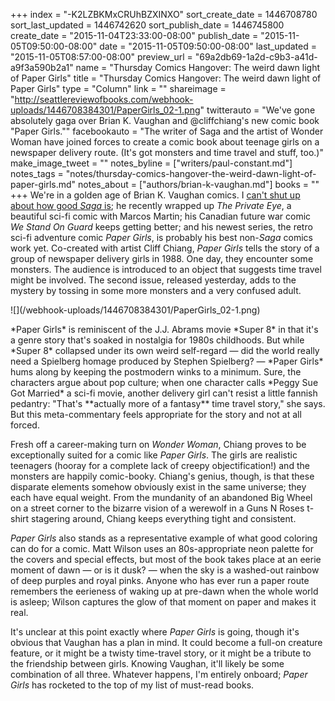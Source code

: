 +++
index = "-K2LZBKMxCRUhBZXINXO"
sort_create_date = 1446708780
sort_last_updated = 1446742620
sort_publish_date = 1446745800
create_date = "2015-11-04T23:33:00-08:00"
publish_date = "2015-11-05T09:50:00-08:00"
date = "2015-11-05T09:50:00-08:00"
last_updated = "2015-11-05T08:57:00-08:00"
preview_url = "69a2db69-1a2d-c9b3-a41d-a9f3a590b2a1"
name = "Thursday Comics Hangover: The weird dawn light of Paper Girls"
title = "Thursday Comics Hangover: The weird dawn light of Paper Girls"
type = "Column"
link = ""
shareimage = "http://seattlereviewofbooks.com/webhook-uploads/1446708384301/PaperGirls_02-1.png"
twitterauto = "We've gone absolutely gaga over Brian K. Vaughan and @cliffchiang's new comic book \"Paper Girls.\""
facebookauto = "The writer of Saga and the artist of Wonder Woman have joined forces to create a comic book about teenage girls on a newspaper delivery route. (It's got monsters and time travel and stuff, too.)"
make_image_tweet = ""
notes_byline = ["writers/paul-constant.md"]
notes_tags = "notes/thursday-comics-hangover-the-weird-dawn-light-of-paper-girls.md"
notes_about = ["authors/brian-k-vaughan.md"]
books = ""
+++
We're in a golden age of Brian K. Vaughan comics. I [can't shut up about how good *Saga* is](http://seattlereviewofbooks.com/notes/2015/07/09/thursday-comics-hangover-saga-split-in-two/); he recently wrapped up *The Private Eye*, a beautiful sci-fi comic with Marcos Martin; his Canadian future war comic *We Stand On Guard* keeps getting better; and his newest series, the retro sci-fi adventure comic *Paper Girls*, is probably his best non-*Saga* comics work yet. Co-created with artist Cliff Chiang, *Paper Girls* tells the story of a group of newspaper delivery girls in 1988. One day, they encounter some monsters. The audience is introduced to an object that suggests time travel might be involved. The second issue, released yesterday, adds to the mystery by tossing in some more monsters and a very confused adult. 

<p class="image-left">![](/webhook-uploads/1446708384301/PaperGirls_02-1.png)<p>*Paper Girls* is reminiscent of the J.J. Abrams movie *Super 8* in that it's a genre story that's soaked in nostalgia for 1980s childhoods. But while *Super 8* collapsed under its own weird self-regard — did the world really need a Spielberg homage produced by Stephen Spielberg? — *Paper Girls* hums along by keeping the postmodern winks to a minimum. Sure, the characters argue about pop culture; when one character calls *Peggy Sue Got Married* a sci-fi movie, another delivery girl can't resist a little fannish pedantry: "That's **actually more of a fantasy** time travel story," she says. But this meta-commentary feels appropriate for the story and not at all forced.

Fresh off a career-making turn on *Wonder Woman*, Chiang proves to be exceptionally suited for a comic like *Paper Girls*. The girls are realistic teenagers (hooray for a complete lack of creepy objectification!) and the monsters are happily comic-booky. Chiang's genius, though, is that these disparate elements somehow obviously exist in the same universe; they each have equal weight. From the mundanity of an abandoned Big Wheel on a street corner to the bizarre vision of a werewolf in a Guns N Roses t-shirt stagering around, Chiang keeps everything tight and consistent.

*Paper Girls* also stands as a representative example of what good coloring can do for a comic. Matt Wilson uses an 80s-appropriate neon palette for the covers and special effects, but most of the book takes place at an eerie moment of dawn — or is it dusk? — when the sky is a washed-out rainbow of deep purples and royal pinks. Anyone who has ever run a paper route remembers the eerieness of waking up at pre-dawn when the whole world is asleep; Wilson captures the glow of that moment on paper and makes it real. 

It's unclear at this point exactly where *Paper Girls* is going, though it's obvious that Vaughan has a plan in mind. It could become a full-on creature feature, or it might be a twisty time-travel story, or it might be a tribute to the friendship between girls. Knowing Vaughan, it'll likely be some combination of all three. Whatever happens, I'm entirely onboard; *Paper Girls* has rocketed to the top of my list of must-read books.